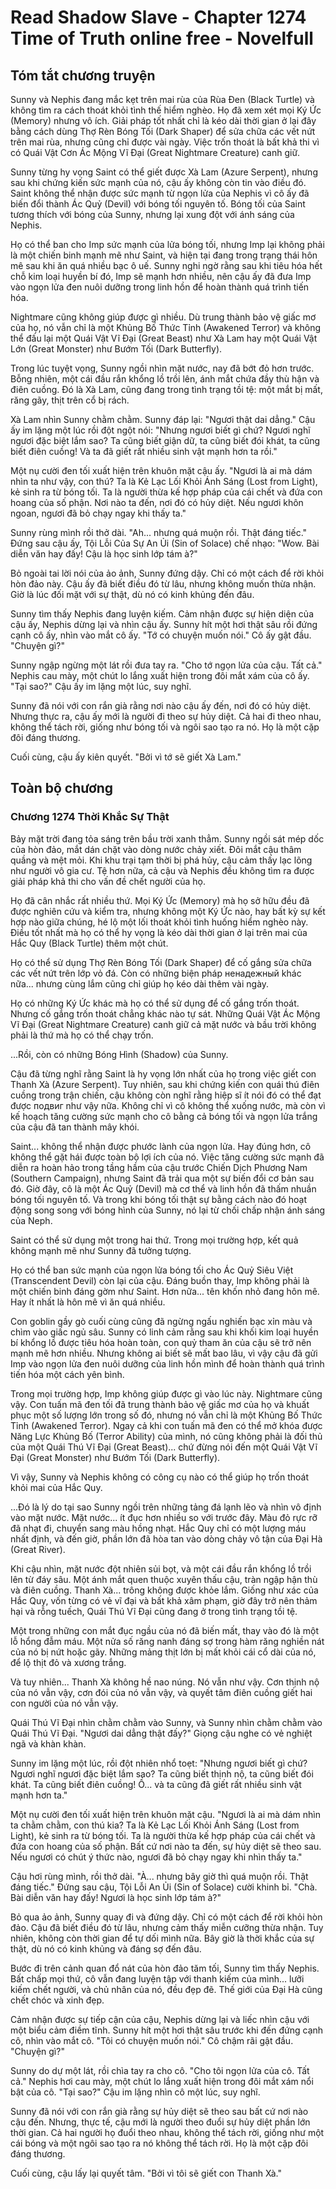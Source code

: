 # Read Shadow Slave - Chapter 1274 Time of Truth online free - Novelfull

## Tóm tắt chương truyện

Sunny và Nephis đang mắc kẹt trên mai rùa của Rùa Đen (Black Turtle) và không tìm ra cách thoát khỏi tình thế hiểm nghèo. Họ đã xem xét mọi Ký Ức (Memory) nhưng vô ích. Giải pháp tốt nhất chỉ là kéo dài thời gian ở lại đây bằng cách dùng Thợ Rèn Bóng Tối (Dark Shaper) để sửa chữa các vết nứt trên mai rùa, nhưng cũng chỉ được vài ngày. Việc trốn thoát là bất khả thi vì có Quái Vật Cơn Ác Mộng Vĩ Đại (Great Nightmare Creature) canh giữ.

Sunny từng hy vọng Saint có thể giết được Xà Lam (Azure Serpent), nhưng sau khi chứng kiến sức mạnh của nó, cậu ấy không còn tin vào điều đó. Saint không thể nhận được sức mạnh từ ngọn lửa của Nephis vì cô ấy đã biến đổi thành Ác Quỷ (Devil) với bóng tối nguyên tố. Bóng tối của Saint tương thích với bóng của Sunny, nhưng lại xung đột với ánh sáng của Nephis.

Họ có thể ban cho Imp sức mạnh của lửa bóng tối, nhưng Imp lại không phải là một chiến binh mạnh mẽ như Saint, và hiện tại đang trong trạng thái hôn mê sau khi ăn quá nhiều bạc ô uế. Sunny nghi ngờ rằng sau khi tiêu hóa hết chỗ kim loại huyền bí đó, Imp sẽ mạnh hơn nhiều, nên cậu ấy đã đưa Imp vào ngọn lửa đen nuôi dưỡng trong linh hồn để hoàn thành quá trình tiến hóa.

Nightmare cũng không giúp được gì nhiều. Dù trung thành bảo vệ giấc mơ của họ, nó vẫn chỉ là một Khủng Bố Thức Tỉnh (Awakened Terror) và không thể đấu lại một Quái Vật Vĩ Đại (Great Beast) như Xà Lam hay một Quái Vật Lớn (Great Monster) như Bướm Tối (Dark Butterfly).

Trong lúc tuyệt vọng, Sunny ngồi nhìn mặt nước, nay đã bớt đỏ hơn trước. Bỗng nhiên, một cái đầu rắn khổng lồ trồi lên, ánh mắt chứa đầy thù hận và điên cuồng. Đó là Xà Lam, cũng đang trong tình trạng tồi tệ: một mắt bị mất, răng gãy, thịt trên cổ bị rách.

Xà Lam nhìn Sunny chằm chằm. Sunny đáp lại: "Ngươi thật dai dẳng." Cậu ấy im lặng một lúc rồi đột ngột nói: "Nhưng ngươi biết gì chứ? Ngươi nghĩ ngươi đặc biệt lắm sao? Ta cũng biết giận dữ, ta cũng biết đói khát, ta cũng biết điên cuồng! Và ta đã giết rất nhiều sinh vật mạnh hơn ta rồi."

Một nụ cười đen tối xuất hiện trên khuôn mặt cậu ấy. "Ngươi là ai mà dám nhìn ta như vậy, con thú? Ta là Kẻ Lạc Lối Khỏi Ánh Sáng (Lost from Light), kẻ sinh ra từ bóng tối. Ta là người thừa kế hợp pháp của cái chết và đứa con hoang của số phận. Nơi nào ta đến, nơi đó có hủy diệt. Nếu ngươi khôn ngoan, ngươi đã bỏ chạy ngay khi thấy ta."

Sunny rùng mình rồi thở dài. "Ah... nhưng quá muộn rồi. Thật đáng tiếc." Đứng sau cậu ấy, Tội Lỗi Của Sự An Ủi (Sin of Solace) chế nhạo: "Wow. Bài diễn văn hay đấy! Cậu là học sinh lớp tám à?"

Bỏ ngoài tai lời nói của ảo ảnh, Sunny đứng dậy. Chỉ có một cách để rời khỏi hòn đảo này. Cậu ấy đã biết điều đó từ lâu, nhưng không muốn thừa nhận. Giờ là lúc đối mặt với sự thật, dù nó có kinh khủng đến đâu.

Sunny tìm thấy Nephis đang luyện kiếm. Cảm nhận được sự hiện diện của cậu ấy, Nephis dừng lại và nhìn cậu ấy. Sunny hít một hơi thật sâu rồi đứng cạnh cô ấy, nhìn vào mắt cô ấy. "Tớ có chuyện muốn nói." Cô ấy gật đầu. "Chuyện gì?"

Sunny ngập ngừng một lát rồi đưa tay ra. "Cho tớ ngọn lửa của cậu. Tất cả." Nephis cau mày, một chút lo lắng xuất hiện trong đôi mắt xám của cô ấy. "Tại sao?" Cậu ấy im lặng một lúc, suy nghĩ.

Sunny đã nói với con rắn già rằng nơi nào cậu ấy đến, nơi đó có hủy diệt. Nhưng thực ra, cậu ấy mới là người đi theo sự hủy diệt. Cả hai đi theo nhau, không thể tách rời, giống như bóng tối và ngôi sao tạo ra nó. Họ là một cặp đôi đáng thương.

Cuối cùng, cậu ấy kiên quyết. "Bởi vì tớ sẽ giết Xà Lam."

## Toàn bộ chương

### Chương 1274 Thời Khắc Sự Thật

Bảy mặt trời đang tỏa sáng trên bầu trời xanh thẳm. Sunny ngồi sát mép dốc của hòn đảo, mắt dán chặt vào dòng nước chảy xiết. Đôi mắt cậu thâm quầng và mệt mỏi. Khi khu trại tạm thời bị phá hủy, cậu cảm thấy lạc lõng như người vô gia cư. Tệ hơn nữa, cả cậu và Nephis đều không tìm ra được giải pháp khả thi cho vấn đề chết người của họ.

Họ đã cân nhắc rất nhiều thứ. Mọi Ký Ức (Memory) mà họ sở hữu đều đã được nghiên cứu và kiểm tra, nhưng không một Ký Ức nào, hay bất kỳ sự kết hợp nào giữa chúng, hé lộ một lối thoát khỏi tình huống hiểm nghèo này. Điều tốt nhất mà họ có thể hy vọng là kéo dài thời gian ở lại trên mai của Hắc Quy (Black Turtle) thêm một chút.

Họ có thể sử dụng Thợ Rèn Bóng Tối (Dark Shaper) để cố gắng sửa chữa các vết nứt trên lớp vỏ đá. Còn có những biện pháp ненадежный khác nữa... nhưng cùng lắm cũng chỉ giúp họ kéo dài thêm vài ngày.

Họ có những Ký Ức khác mà họ có thể sử dụng để cố gắng trốn thoát. Nhưng cố gắng trốn thoát chẳng khác nào tự sát. Những Quái Vật Ác Mộng Vĩ Đại (Great Nightmare Creature) canh giữ cả mặt nước và bầu trời không phải là thứ mà họ có thể chạy trốn.

...Rồi, còn có những Bóng Hình (Shadow) của Sunny.

Cậu đã từng nghĩ rằng Saint là hy vọng lớn nhất của họ trong việc giết con Thanh Xà (Azure Serpent). Tuy nhiên, sau khi chứng kiến con quái thú điên cuồng trong trận chiến, cậu không còn nghĩ rằng hiệp sĩ ít nói đó có thể đạt được подвиг như vậy nữa. Không chỉ vì cô không thể xuống nước, mà còn vì kế hoạch tăng cường sức mạnh cho cô bằng cả bóng tối và ngọn lửa trắng của cậu đã tan thành mây khói.

Saint... không thể nhận được phước lành của ngọn lửa. Hay đúng hơn, cô không thể gặt hái được toàn bộ lợi ích của nó. Việc tăng cường sức mạnh đã diễn ra hoàn hảo trong tầng hầm của cậu trước Chiến Dịch Phương Nam (Southern Campaign), nhưng Saint đã trải qua một sự biến đổi cơ bản sau đó. Giờ đây, cô là một Ác Quỷ (Devil) mà cơ thể và linh hồn đã thấm nhuần bóng tối nguyên tố. Và trong khi bóng tối thật sự bằng cách nào đó hoạt động song song với bóng hình của Sunny, nó lại từ chối chấp nhận ánh sáng của Neph.

Saint có thể sử dụng một trong hai thứ. Trong mọi trường hợp, kết quả không mạnh mẽ như Sunny đã tưởng tượng.

Họ có thể ban sức mạnh của ngọn lửa bóng tối cho Ác Quỷ Siêu Việt (Transcendent Devil) còn lại của cậu. Đáng buồn thay, Imp không phải là một chiến binh đáng gờm như Saint. Hơn nữa... tên khốn nhỏ đang hôn mê. Hay ít nhất là hôn mê vì ăn quá nhiều.

Con goblin gầy gò cuối cùng cũng đã ngừng ngấu nghiến bạc xỉn màu và chìm vào giấc ngủ sâu. Sunny có linh cảm rằng sau khi khối kim loại huyền bí khổng lồ được tiêu hóa hoàn toàn, con quỷ tham ăn của cậu sẽ trở nên mạnh mẽ hơn nhiều. Nhưng không ai biết sẽ mất bao lâu, vì vậy cậu đã gửi Imp vào ngọn lửa đen nuôi dưỡng của linh hồn mình để hoàn thành quá trình tiến hóa một cách yên bình.

Trong mọi trường hợp, Imp không giúp được gì vào lúc này. Nightmare cũng vậy. Con tuấn mã đen tối đã trung thành bảo vệ giấc mơ của họ và khuất phục một số lượng lớn trong số đó, nhưng nó vẫn chỉ là một Khủng Bố Thức Tỉnh (Awakened Terror). Ngay cả khi con tuấn mã đen có thể mở khóa được Năng Lực Khủng Bố (Terror Ability) của mình, nó cũng không phải là đối thủ của một Quái Thú Vĩ Đại (Great Beast)... chứ đừng nói đến một Quái Vật Vĩ Đại (Great Monster) như Bướm Tối (Dark Butterfly).

Vì vậy, Sunny và Nephis không có công cụ nào có thể giúp họ trốn thoát khỏi mai của Hắc Quy.

...Đó là lý do tại sao Sunny ngồi trên những tảng đá lạnh lẽo và nhìn vô định vào mặt nước. Mặt nước... ít đục hơn nhiều so với trước đây. Màu đỏ rực rỡ đã nhạt đi, chuyển sang màu hồng nhạt. Hắc Quy chỉ có một lượng máu nhất định, và đến giờ, phần lớn đã hòa tan vào dòng chảy vô tận của Đại Hà (Great River).

Khi cậu nhìn, mặt nước đột nhiên sủi bọt, và một cái đầu rắn khổng lồ trồi lên từ đáy sâu. Một ánh mắt quen thuộc xuyên thấu cậu, tràn ngập hận thù và điên cuồng. Thanh Xà... trông không được khỏe lắm. Giống như xác của Hắc Quy, vốn từng có vẻ vĩ đại và bất khả xâm phạm, giờ đây trở nên thảm hại và rỗng tuếch, Quái Thú Vĩ Đại cũng đang ở trong tình trạng tồi tệ.

Một trong những con mắt đục ngầu của nó đã biến mất, thay vào đó là một lỗ hổng đẫm máu. Một nửa số răng nanh đáng sợ trong hàm răng nghiền nát của nó bị nứt hoặc gãy. Những mảng thịt lớn bị mất khỏi cái cổ dài của nó, để lộ thịt đỏ và xương trắng.

Và tuy nhiên... Thanh Xà không hề nao núng. Nó vẫn như vậy. Cơn thịnh nộ của nó vẫn vậy, cơn đói của nó vẫn vậy, và quyết tâm điên cuồng giết hai con người của nó vẫn vậy.

Quái Thú Vĩ Đại nhìn chằm chằm vào Sunny, và Sunny nhìn chằm chằm vào Quái Thú Vĩ Đại. "Ngươi dai dẳng thật đấy?" Giọng cậu nghe có vẻ nghiệt ngã và khàn khàn.

Sunny im lặng một lúc, rồi đột nhiên nhổ toẹt: "Nhưng ngươi biết gì chứ? Ngươi nghĩ ngươi đặc biệt lắm sao? Ta cũng biết thịnh nộ, ta cũng biết đói khát. Ta cũng biết điên cuồng! Ồ... và ta cũng đã giết rất nhiều sinh vật mạnh hơn ta."

Một nụ cười đen tối xuất hiện trên khuôn mặt cậu. "Ngươi là ai mà dám nhìn ta chằm chằm, con thú kia? Ta là Kẻ Lạc Lối Khỏi Ánh Sáng (Lost from Light), kẻ sinh ra từ bóng tối. Ta là người thừa kế hợp pháp của cái chết và đứa con hoang của số phận. Bất cứ nơi nào ta đến, sự hủy diệt sẽ theo sau. Nếu ngươi có chút ý thức nào, ngươi đã bỏ chạy ngay khi nhìn thấy ta."

Cậu hơi rùng mình, rồi thở dài. "À... nhưng bây giờ thì quá muộn rồi. Thật đáng tiếc." Đứng sau cậu, Tội Lỗi An Ủi (Sin of Solace) cười khinh bỉ. "Chà. Bài diễn văn hay đấy! Ngươi là học sinh lớp tám à?"

Bỏ qua ảo ảnh, Sunny quay đi và đứng dậy. Chỉ có một cách để rời khỏi hòn đảo. Cậu đã biết điều đó từ lâu, nhưng cảm thấy miễn cưỡng thừa nhận. Tuy nhiên, không còn thời gian để tự dối mình nữa. Bây giờ là thời khắc của sự thật, dù nó có kinh khủng và đáng sợ đến đâu.

Bước đi trên cảnh quan đổ nát của hòn đảo tăm tối, Sunny tìm thấy Nephis. Bất chấp mọi thứ, cô vẫn đang luyện tập với thanh kiếm của mình... lưỡi kiếm chết người, và chủ nhân của nó, đều đẹp đẽ. Thế giới của Đại Hà cũng chết chóc và xinh đẹp.

Cảm nhận được sự tiếp cận của cậu, Nephis dừng lại và liếc nhìn cậu với một biểu cảm điềm tĩnh. Sunny hít một hơi thật sâu trước khi đến đứng cạnh cô, nhìn vào mắt cô. "Tôi có chuyện muốn nói." Cô chậm rãi gật đầu. "Chuyện gì?"

Sunny do dự một lát, rồi chìa tay ra cho cô. "Cho tôi ngọn lửa của cô. Tất cả." Nephis hơi cau mày, một chút lo lắng xuất hiện trong đôi mắt xám nổi bật của cô. "Tại sao?" Cậu im lặng nhìn cô một lúc, suy nghĩ.

Sunny đã nói với con rắn già rằng sự hủy diệt sẽ theo sau bất cứ nơi nào cậu đến. Nhưng, thực tế, cậu mới là người theo đuổi sự hủy diệt phần lớn thời gian. Cả hai người họ đuổi theo nhau, không thể tách rời, giống như một cái bóng và một ngôi sao tạo ra nó không thể tách rời. Họ là một cặp đôi đáng thương.

Cuối cùng, cậu lấy lại quyết tâm. "Bởi vì tôi sẽ giết con Thanh Xà."